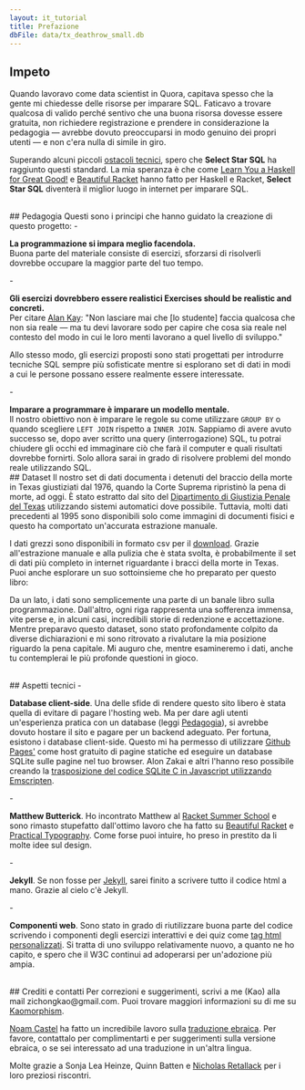 ```yaml
---
layout: it_tutorial
title: Prefazione
dbFile: data/tx_deathrow_small.db
---
```


<a name="impetus"></a>
## Impeto
Quando lavoravo come data scientist in Quora, capitava spesso che la gente mi chiedesse delle risorse per imparare SQL. Faticavo a trovare qualcosa di valido perché sentivo che una buona risorsa dovesse essere gratuita, non richiedere registrazione e prendere in considerazione la pedagogia &mdash; avrebbe dovuto preoccuparsi in modo genuino dei propri utenti &mdash; e non c'era nulla di simile in giro.

Superando alcuni piccoli <a href="#technicals">ostacoli tecnici</a>, spero che **Select Star SQL** ha raggiunto questi standard. La mia speranza è che come <a href='http://learnyouahaskell.com/chapters'>Learn You a Haskell for Great Good!</a> e <a href='https://beautifulracket.com'>Beautiful Racket</a> hanno fatto per Haskell e Racket, **Select Star SQL** diventerà il miglior luogo in internet per imparare SQL.

<br>
<a name="pedagogy"></a>
## Pedagogia
Questi sono i principi che hanno guidato la creazione di questo progetto:
   - <p><strong>La programmazione si impara meglio facendola.</strong><br>
     Buona parte del materiale consiste di esercizi, sforzarsi di risolverli dovrebbe occupare la maggior parte del tuo tempo.</p>
   - <p><strong>Gli esercizi dovrebbero essere realistici Exercises should be realistic and concreti.</strong><br>
     Per citare <a href="https://www.fastcompany.com/40435064/what-alan-kay-thinks-about-the-iphone-and-technology-now">Alan Kay</a>: "Non lasciare mai che [lo studente] faccia qualcosa che non sia reale &mdash; ma tu devi lavorare sodo per capire che cosa sia reale nel contesto del modo in cui le loro menti lavorano a quel livello di sviluppo."</p>
     <p>Allo stesso modo, gli esercizi proposti sono stati progettati per introdurre tecniche SQL sempre più sofisticate mentre si esplorano set di dati in modi a cui le persone possano essere realmente essere interessate.</p>
   - <p><strong>Imparare a programmare è imparare un modello mentale.</strong><br>
     Il nostro obiettivo non è imparare le regole su come utilizzare <code>GROUP BY</code> o quando scegliere <code>LEFT JOIN</code> rispetto a <code>INNER JOIN</code>. Sappiamo di avere avuto successo se, dopo aver scritto una query (interrogazione) SQL, tu potrai chiudere gli occhi ed immaginare ciò che farà il computer e quali risultati dovrebbe fornirti. Solo allora sarai in grado di risolvere problemi del mondo reale utilizzando SQL.

<br>
<a name="dataset"></a>
## Dataset
Il nostro set di dati documenta i detenuti del braccio della morte in Texas giustiziati dal 1976, quando la Corte Suprema ripristinò la pena di morte, ad oggi. È stato estratto dal sito del <a href='https://www.tdcj.state.tx.us/death_row/dr_executed_offenders.html'>Dipartimento di Giustizia Penale del Texas</a> utilizzando sistemi automatici dove possibile. Tuttavia, molti dati precedenti al 1995 sono disponibili solo come immagini di documenti fisici e questo ha comportato un'accurata estrazione manuale.

I dati grezzi sono disponibili in formato csv per il <a href="../data/tx_deathrow_full.csv">download</a>. Grazie all'estrazione manuale e alla pulizia che è stata svolta, è probabilmente il set di dati più completo in internet riguardante i bracci della morte in Texas. Puoi anche esplorare un suo sottoinsieme che ho preparato per questo libro:
<sql-exercise
  data-question="Questo è un editor del codice interattivo. Puoi modificare la ricerca riportata qui sotto."
  data-comment="Maiusc+Invio è la scorciatoia da tastiera per eseguire la query."
  data-default-text="SELECT *
FROM executions
LIMIT 3"></sql-exercise>

Da un lato, i dati sono semplicemente una parte di un banale libro sulla programmazione. Dall'altro, ogni riga rappresenta una sofferenza immensa, vite perse e, in alcuni casi, incredibili storie di redenzione e accettazione. Mentre preparavo questo dataset, sono stato profondamente colpito da diverse dichiarazioni e mi sono ritrovato a rivalutare la mia posizione riguardo la pena capitale. Mi auguro che, mentre esamineremo i dati, anche tu contemplerai le più profonde questioni in gioco.

<br>
<a name="technicals"></a>
## Aspetti tecnici
   - <p><strong>Database client-side</strong>. Una delle sfide di rendere questo sito libero è stata quella di evitare di pagare l'hosting web. Ma per dare agli utenti un'esperienza pratica con un database (leggi <a href="#pedagogy">Pedagogia</a>), si avrebbe dovuto hostare il sito e pagare per un backend adeguato. Per fortuna, esistono i database client-side. Questo mi ha permesso di utilizzare <a href="https://pages.github.com">Github Pages'</a> come host gratuito di pagine statiche ed eseguire un database SQLite sulle pagine nel tuo browser. Alon Zakai e altri l'hanno reso possibile creando la <a href="https://github.com/kripken/sql.js">trasposizione del codice SQLite C in Javascript utilizzando Emscripten</a>.</p>
   - <p><strong>Matthew Butterick</strong>. Ho incontrato Matthew al <a href="https://summer-school.racket-lang.org/2018/">Racket Summer School</a> e sono rimasto stupefatto dall'ottimo lavoro che ha fatto su <a href="http://beautifulracket.com">Beautiful Racket</a> e <a href="http://practicaltypography.com">Practical Typography</a>. Come forse puoi intuire, ho preso in prestito da li molte idee sul design.</p>
   - <p><strong>Jekyll</strong>. Se non fosse per <a href="https://jekyllrb.com/">Jekyll</a>, sarei finito a scrivere tutto il codice html a mano. Grazie al cielo c'è Jekyll.</p>
   - <p><strong>Componenti web</strong>. Sono stato in grado di riutilizzare buona parte del codice scrivendo i componenti degli esercizi interattivi e dei quiz come <a href="https://developer.mozilla.org/en-US/docs/Web/Web_Components">tag html personalizzati</a>. Si tratta di uno sviluppo relativamente nuovo, a quanto ne ho capito, e spero che il W3C continui ad adoperarsi per un'adozione più ampia.</p>

<br>
<a name="contact"></a>
## Crediti e contatti
Per correzioni e suggerimenti, scrivi a me (Kao) alla mail zichongkao@gmail.com. Puoi trovare maggiori informazioni su di me su <a href="http://kaomorphism.com">Kaomorphism</a>.

<a href="https://thepitz.io/">Noam Castel</a> ha fatto un incredibile lavoro sulla <a href="/he/">traduzione ebraica</a>. Per favore, contattalo per complimentarti e per suggerimenti sulla versione ebraica, o se sei interessato ad una traduzione in un'altra lingua.

Molte grazie a Sonja Lea Heinze, Quinn Batten e <a href="https://nickretallack.com">Nicholas Retallack</a> per i loro preziosi riscontri.
